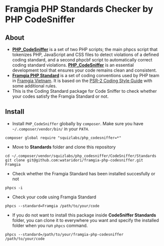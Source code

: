 # Framgia PHP Standards Checker by PHP CodeSniffer

## About
- **[PHP_CodeSniffer](https://github.com/squizlabs/PHP_CodeSniffer)** is a set of two PHP scripts; the main phpcs script that tokenizes PHP, JavaScript and CSS files to detect violations of a defined coding standard, and a second phpcbf script to automatically correct coding standard violations. **[PHP_CodeSniffer](https://github.com/squizlabs/PHP_CodeSniffer)** is an essential development tool that ensures your code remains clean and consistent.
- **[Framgia PHP Standard](https://github.com/framgia/coding-standards/blob/master/eng/README.md#php)** is a set of coding conventions used by PHP team in [Framgia Vietnam](http://framgia.vn/). It is based on the [PSR-2 Coding Style Guide](https://github.com/php-fig/fig-standards/blob/master/accepted/PSR-2-coding-style-guide.md) with some additional rules.
- This is the Coding Standard package for Code Sniffer to check whether your codes satisfy the Framgia Standard or not.

## Install
- Install `PHP_CodeSniffer` globally by `composer`. Make sure you have `~/.composer/vendor/bin/` in your `PATH`.
```
composer global require "squizlabs/php_codesniffer=*"
```
- Move to **Standards** folder and clone this repository
```
cd ~/.composer/vendor/squizlabs/php_codesniffer/CodeSniffer/Standards
git clone git@github.com:wataridori/framgia-php-codesniffer.git Framgia
```
- Check whether the Framgia Standard has been installed succesfully or not
```
phpcs -i
```
- Check your code using Framgia Standard
```
phpcs --standard=Framgia /path/to/your/code
```
- If you do not want to install this package inside **CodeSniffer Standards** folder, you can clone it to everywhere you want and specify the installed folder when you run `phpcs` command.
```
phpcs --standard=/path/to/your/framgia-php-codesniffer /path/to/your/code
```
